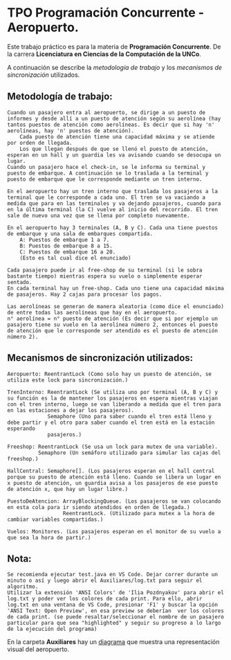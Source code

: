 # TPO Programación Concurrente - Aeropuerto.

Este trabajo práctico es para la materia de **Programación Concurrente**. De la carrera **Licenciatura en Ciencias de la Computación de la UNCo**.

A continuación se describe la *metodología de trabajo* y los *mecanismos de sincronización* utilizados.


## Metodología de trabajo:
    Cuando un pasajero entra al aeropuerto, se dirige a un puesto de informes y desde allí a un puesto de atención según su aerolínea (hay tantos puestos de atención como aerolíneas. Es decir que si hay 'n' aerolíneas, hay 'n' puestos de atención).
        Cada puesto de atención tiene una capacidad máxima y se atiende por orden de llegada.
        Los que llegan después de que se llenó el puesto de atención, esperan en un hall y un guardia les va avisando cuando se desocupa un lugar.
    Cuando un pasajero hace el check-in, se le informa su terminal y puesto de embarque. A continuación se lo traslada a la terminal y puesto de embarque que le corresponde mediante un tren interno.

    En el aeropuerto hay un tren interno que traslada los pasajeros a la terminal que le corresponde a cada uno. El tren se va vaciando a medida que para en las terminales y va dejando pasajeros, cuando para en la última terminal (la C) vuelve al inicio del recorrido. El tren sale de nuevo una vez que se llena por completo nuevamente.

    En el aeropuerto hay 3 terminales (A, B y C). Cada una tiene puestos de embarque y una sala de embarques compartida.
        A: Puestos de embarque 1 a 7.
        B: Puestos de embarque 8 a 15.
        C: Puestos de embarque 16 a 20.
        (Esto es tal cual dice el enunciado)

    Cada pasajero puede ir al free-shop de su terminal (si le sobra bastante tiempo) mientras espera su vuelo o simplemente esperar sentado.
    En cada terminal hay un free-shop. Cada uno tiene una capacidad máxima de pasajeros. Hay 2 cajas para procesar los pagos.

    Las aerolíneas se generan de manera aleatoria (como dice el enunciado) de entre todas las aerolíneas que hay en el aeropuerto.
    n° aerolínea = n° puesto de atención (Es decir que si por ejemplo un pasajero tiene su vuelo en la aerolínea número 2, entonces el puesto de atención que le corresponde ser atendido es el puesto de atención número 2).


## Mecanismos de sincronización utilizados:
    Aeropuerto: ReentrantLock (Como solo hay un puesto de atención, se utiliza este lock para sincronización.)

    TrenInterno: ReentrantLock (Se utiliza uno por terminal (A, B y C) y su función es la de mantener los pasajeros en espera mientras viajan con el tren interno, luego se van liberando a medida que el tren para en las estaciones a dejar los pasajeros).
                 Semaphore (Uno para saber cuando el tren está lleno y debe partir y el otro para saber cuando el tren está en la estación esperando 
                 pasajeros.)

    Freeshop: ReentrantLock (Se usa un lock para mutex de una variable).
              Semaphore (Un semáforo utilizado para simular las cajas del freeshop.)

    HallCentral: Semaphore[]. (Los pasajeros esperan en el hall central porque su puesto de atención está lleno. Cuando se libera un lugar en
    x puesto de atención, un guardia avisa a los pasajeros de ese puesto de atención x, que hay un lugar libre.)

    PuestoDeAtencion: ArrayBlockingQueue. (Los pasajeros se van colocando en esta cola para ir siendo atendidos en orden de llegada.)
                      ReentrantLock. (Utilizado para mutex a la hora de cambiar variables compartidas.)

    Vuelos: Monitores. (Los pasajeros esperan en el monitor de su vuelo a que sea la hora de partir.)

## Nota:
    Se recomienda ejecutar test.java en VS Code. Dejar correr durante un minuto o así y luego abrir el Auxiliares/log.txt para seguir el algoritmo.
    Utilizar la extensión 'ANSI Colors' de 'Ilia Pozdnyakov' para abrir el log.txt y poder ver los colores de cada print. Para ello, abrir log.txt en una ventana de VS Code, presionar 'F1' y buscar la opción 'ANSI Text: Open Preview', en esa preview se deberían  ver los colores de cada print. (se puede resaltar/seleccionar el nombre de un pasajero particular para que sea "highlighted" y seguir su progreso a lo largo de la ejecución del programa)


En la carpeta **Auxiliares** hay un [diagrama](https://github.com/Adrizen/TPFinalConcurrente/blob/master/Auxiliares/Diagrama%20Aeropuerto.pdf) que muestra una representación visual del aeropuerto.


